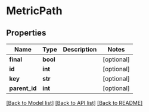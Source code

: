 # MetricPath

## Properties
Name | Type | Description | Notes
------------ | ------------- | ------------- | -------------
**final** | **bool** |  | [optional] 
**id** | **int** |  | [optional] 
**key** | **str** |  | [optional] 
**parent_id** | **int** |  | [optional] 

[[Back to Model list]](../README.md#documentation-for-models) [[Back to API list]](../README.md#documentation-for-api-endpoints) [[Back to README]](../README.md)


